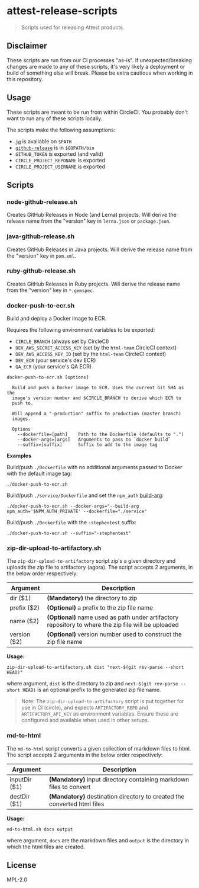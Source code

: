 # attest-release-scripts

> Scripts used for releasing Attest products.

## Disclaimer

These scripts are run from our CI processes "as-is". If unexpected/breaking changes are made to any of these scripts, it's very likely a deployment or build of something else will break. Please be extra cautious when working in this repository.

## Usage

These scripts are meant to be run from within CircleCI. You probably don't want to run any of these scripts locally.

The scripts make the following assumptions:

- [`jq`](https://stedolan.github.io/jq/) is available on `$PATH`
- [`github-release`](https://github.com/aktau/github-release) is in `$GOPATH/bin`
- `GITHUB_TOKEN` is exported (and valid)
- `CIRCLE_PROJECT_REPONAME` is exported
- `CIRCLE_PROJECT_USERNAME` is exported

## Scripts

### node-github-release.sh

Creates GitHub Releases in Node (and Lerna) projects. Will derive the release name from the "version" key in `lerna.json` or `package.json`.

### java-github-release.sh

Creates GitHub Releases in Java projects. Will derive the release name from the "version" key in `pom.xml`.

### ruby-github-release.sh

Creates GitHub Releases in Ruby projects. Will derive the release name from the "version" key in `*.gemspec`.

### docker-push-to-ecr.sh

Build and deploy a Docker image to ECR.

Requires the following environment variables to be exported:

- `CIRCLE_BRANCH` (always set by CircleCI)
- `DEV_AWS_SECRET_ACCESS_KEY` (set by the `html-team` CircleCI context)
- `DEV_AWS_ACCESS_KEY_ID` (set by the `html-team` CircleCI context)
- `DEV_ECR` (your service's dev ECR)
- `QA_ECR` (your service's QA ECR)

```
docker-push-to-ecr.sh [options]

  Build and push a Docker image to ECR. Uses the current Git SHA as the
  image's version number and $CIRCLE_BRANCH to derive which ECR to
  push to.

  Will append a "-production" suffix to production (master branch)
  images.

  Options
    --dockerfile=[path]    Path to the Dockerfile (defaults to ".")
    --docker-args=[args]   Arguments to pass to `docker build`
    --suffix=[suffix]      Suffix to add to the image tag
```

**Examples**

Build/push `./Dockerfile` with no additional arguments passed to Docker with the default image tag:

```
./docker-push-to-ecr.sh
```

Build/push `./service/Dockerfile` and set the `npm_auth` [build-arg](https://docs.docker.com/engine/reference/commandline/build/#set-build-time-variables---build-arg):

```
./docker-push-to-ecr.sh --docker-args="--build-arg npm_auth='$NPM_AUTH_PRIVATE' --dockerfile="./service"
```

Build/push `./Dockerfile` with the `-stephentest` suffix:

```
./docker-push-to-ecr.sh --suffix="-stephentest"
```

### zip-dir-upload-to-artifactory.sh

The `zip-dir-upload-to-artifactory` script zip's a given directory and uploads the zip file to artifactory (agora). The script accepts 2 arguments, in the below order respectively:

| Argument      | Description                                                                                          |
| ------------- | ---------------------------------------------------------------------------------------------------- |
| dir (\$1)     | **(Mandatory)** the directory to zip                                                                 |
| prefix (\$2)  | **(Optional)** a prefix to the zip file name                                                         |
| name (\$2)    | **(Optional)** name used as path under artifactory repository to where the zip file will be uploaded |
| version (\$2) | **(Optional)** version number used to construct the zip file name                                    |

**Usage:**

```
zip-dir-upload-to-artifactory.sh dist "next-$(git rev-parse --short HEAD)"
```

where argument, `dist` is the directory to zip and `next-$(git rev-parse --short HEAD)` is an optional prefix to the generated zip file name.

> Note: The `zip-dir-upload-to-artifactory` script is put together for use in CI (circle), and expects `ARTIFACTORY_REPO` and `ARTIFACTORY_API_KEY` as environment variables. Ensure these are configured and available when used in other setups.

### md-to-html

The `md-to-html` script converts a given collection of markdown files to html. The script accepts 2 arguments in the below order respectively:

| Argument       | Description                                                               |
| -------------- | ------------------------------------------------------------------------- |
| inputDir (\$1) | **(Mandatory)** input directory containing markdown files to convert      |
| destDir (\$1)  | **(Mandatory)** destination directory to created the converted html files |

**Usage:**

```
md-to-html.sh docs output
```

where argument, `docs` are the markdown files and `output` is the directory in which the html files are created.

## License

MPL-2.0
